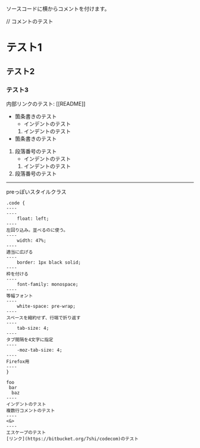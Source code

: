 ソースコードに横からコメントを付けます。

// コメントのテスト

# テスト1
## テスト2
### テスト3

内部リンクのテスト: [[README]]

* 箇条書きのテスト
    * インデントのテスト
    1. インデントのテスト
* 箇条書きのテスト
1. 段落番号のテスト
    * インデントのテスト
    1. インデントのテスト
1. 段落番号のテスト

---

preっぽいスタイルクラス

```
.code {
----
----
	float: left;
----
左回り込み。並べるのに使う。
----
	width: 47%;
----
適当に広げる
----
	border: 1px black solid;
----
枠を付ける
----
	font-family: monospace;
----
等幅フォント
----
	white-space: pre-wrap;
----
スペースを縮約せず、行端で折り返す
----
	tab-size: 4;
----
タブ間隔を4文字に指定
----
	-moz-tab-size: 4;
----
Firefox用
----
}
```

```
foo
 bar
  baz
----
インデントのテスト
複数行コメントのテスト
----
<&>
----
エスケープのテスト
[リンク](https://bitbucket.org/7shi/codecom)のテスト
```
